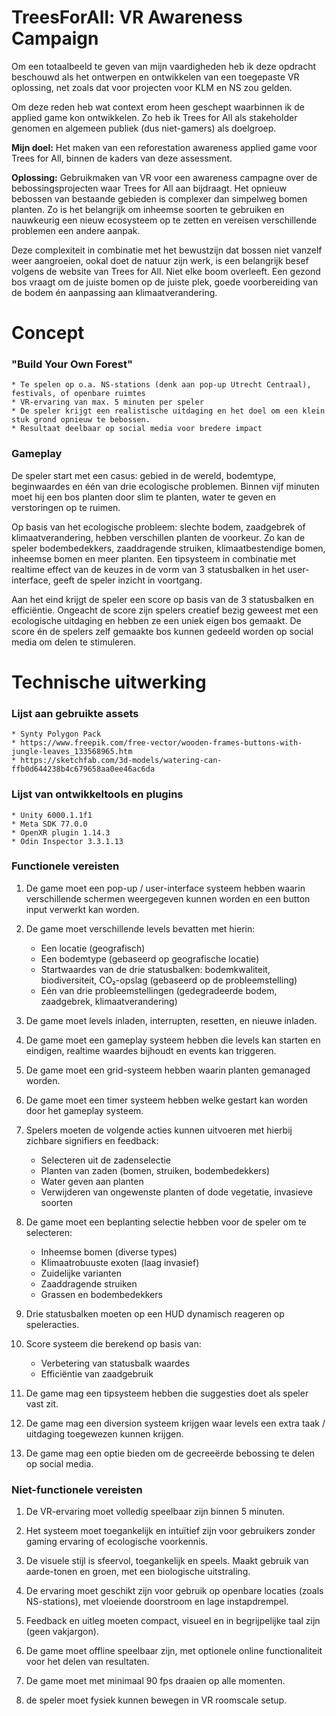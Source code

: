 # TreesForAll: VR Awareness Campaign

Om een totaalbeeld te geven van mijn vaardigheden heb ik deze opdracht beschouwd als het ontwerpen en ontwikkelen van een toegepaste VR oplossing, net zoals dat voor projecten voor KLM en NS zou gelden.

Om deze reden heb wat context erom heen geschept waarbinnen ik de applied game kon ontwikkelen. Zo heb ik Trees for All als stakeholder genomen en algemeen publiek (dus niet-gamers) als doelgroep.

**Mijn doel:**
Het maken van een reforestation awareness applied game voor Trees for All, binnen de kaders van deze assessment.

**Oplossing:**
Gebruikmaken van VR voor een awareness campagne over de bebossingsprojecten waar Trees for All aan bijdraagt. Het opnieuw bebossen van bestaande gebieden is complexer dan simpelweg bomen planten. Zo is het belangrijk om inheemse soorten te gebruiken en nauwkeurig een nieuw ecosysteem op te zetten en vereisen verschillende problemen een andere aanpak.

Deze complexiteit in combinatie met het bewustzijn dat bossen niet vanzelf weer aangroeien, ookal doet de natuur zijn werk, is een belangrijk besef volgens de website van Trees for All. Niet elke boom overleeft. Een gezond bos vraagt om de juiste bomen op de juiste plek, goede voorbereiding van de bodem én aanpassing aan klimaatverandering.

# Concept

### "Build Your Own Forest"

    * Te spelen op o.a. NS-stations (denk aan pop-up Utrecht Centraal), festivals, of openbare ruimtes
    * VR-ervaring van max. 5 minuten per speler
    * De speler krijgt een realistische uitdaging en het doel om een klein stuk grond opnieuw te bebossen.
    * Resultaat deelbaar op social media voor bredere impact

### Gameplay
De speler start met een casus: gebied in de wereld, bodemtype, beginwaardes en één van drie ecologische problemen. Binnen vijf minuten moet hij een bos planten door slim te planten, water te geven en verstoringen op te ruimen.

Op basis van het ecologische probleem: slechte bodem, zaadgebrek of klimaatverandering, hebben verschillen planten de voorkeur. Zo kan de speler bodembedekkers, zaaddragende struiken, klimaatbestendige bomen, inheemse bomen en meer planten. Een tipsysteem in combinatie met realtime effect van de keuzes in de vorm van 3 statusbalken in het user-interface, geeft de speler inzicht in voortgang.

Aan het eind krijgt de speler een score op basis van de 3 statusbalken en efficiëntie. Ongeacht de score zijn spelers creatief bezig geweest met een ecologische uitdaging en hebben ze een uniek eigen bos gemaakt. De score én de spelers zelf gemaakte bos kunnen gedeeld worden op social media om delen te stimuleren.

# Technische uitwerking

### Lijst aan gebruikte assets
    * Synty Polygon Pack
    * https://www.freepik.com/free-vector/wooden-frames-buttons-with-jungle-leaves_133568965.htm
    * https://sketchfab.com/3d-models/watering-can-ffb0d644238b4c679658aa0ee46ac6da

### Lijst van ontwikkeltools en plugins
    * Unity 6000.1.1f1
    * Meta SDK 77.0.0
    * OpenXR plugin 1.14.3
    * Odin Inspector 3.3.1.13

### Functionele vereisten
1. De game moet een pop-up / user-interface systeem hebben waarin verschillende schermen weergegeven kunnen worden en een button input verwerkt kan worden.

2. De game moet verschillende levels bevatten met hierin:
    * Een locatie (geografisch)
    * Een bodemtype (gebaseerd op geografische locatie)
    * Startwaardes van de drie statusbalken: bodemkwaliteit, biodiversiteit, CO₂-opslag (gebaseerd op de probleemstelling)
    * Eén van drie probleemstellingen (gedegradeerde bodem, zaadgebrek, klimaatverandering)

3. De game moet levels inladen, interrupten, resetten, en nieuwe inladen.

4. De game moet een gameplay systeem hebben die levels kan starten en eindigen, realtime waardes bijhoudt en events kan triggeren.

5. De game moet een grid-systeem hebben waarin planten gemanaged worden.

6. De game moet een timer systeem hebben welke gestart kan worden door het gameplay systeem.

7. Spelers moeten de volgende acties kunnen uitvoeren met hierbij zichbare signifiers en feedback:
    * Selecteren uit de zadenselectie
    * Planten van zaden (bomen, struiken, bodembedekkers)
    * Water geven aan planten
    * Verwijderen van ongewenste planten of dode vegetatie, invasieve soorten

8. De game moet een beplanting selectie hebben voor de speler om te selecteren:
    * Inheemse bomen (diverse types)
    * Klimaatrobuuste exoten (laag invasief)
    * Zuidelijke varianten
    * Zaaddragende struiken
    * Grassen en bodembedekkers

9. Drie statusbalken moeten op een HUD dynamisch reageren op speleracties.

10. Score systeem die berekend op basis van:
    * Verbetering van statusbalk waardes
    * Efficiëntie van zaadgebruik

11. De game mag een tipsysteem hebben die suggesties doet als speler vast zit.

12. De game mag een diversion systeem krijgen waar levels een extra taak / uitdaging toegewezen kunnen krijgen.

13. De game mag een optie bieden om de gecreeërde bebossing te delen op social media.

### Niet-functionele vereisten

1. De VR-ervaring moet volledig speelbaar zijn binnen 5 minuten.

2. Het systeem moet toegankelijk en intuïtief zijn voor gebruikers zonder gaming ervaring of ecologische voorkennis.

3. De visuele stijl is sfeervol, toegankelijk en speels. Maakt gebruik van aarde-tonen en groen, met een biologische uitstraling.

4. De ervaring moet geschikt zijn voor gebruik op openbare locaties (zoals NS-stations), met vloeiende doorstroom en lage instapdrempel.

5. Feedback en uitleg moeten compact, visueel en in begrijpelijke taal zijn (geen vakjargon).

6. De game moet offline speelbaar zijn, met optionele online functionaliteit voor het delen van resultaten.

7. De game moet met minimaal 90 fps draaien op alle momenten.

8. de speler moet fysiek kunnen bewegen in VR roomscale setup.
